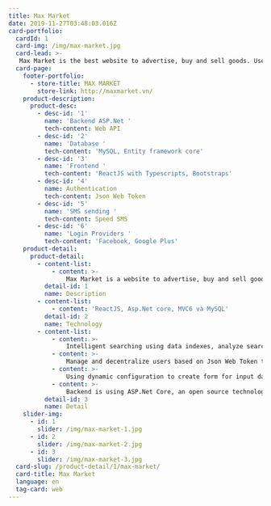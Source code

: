 ```yaml
---
title: Max Market
date: 2019-11-27T03:48:03.016Z
card-portfolio:
  cardId: 1
  card-img: /img/max-market.jpg
  card-lead: >-
   Max Market is the best website to advertise, buy and sell goods. User can post their notice, and search for products
  card-page:
    footer-portfolio:      
      - store-title: MAX MARKET
        store-link: http://maxmarket.vn/    
    product-description:
      product-desc:
        - desc-id: '1'
          name: 'Backend ASP.Net '
          tech-content: Web API
        - desc-id: '2'
          name: 'Database '
          tech-content: 'MySQL, Entity framework core'
        - desc-id: '3'
          name: 'Frontend '
          tech-content: 'ReactJS with Typescripts, Bootstraps'
        - desc-id: '4'
          name: Authentication
          tech-content: Json Web Token
        - desc-id: '5'
          name: 'SMS sending '
          tech-content: Speed SMS
        - desc-id: '6'
          name: 'Login Providers '
          tech-content: 'Facebook, Google Plus'
    product-detail:
      product-detail:
        - content-list:
            - content: >-
                Max Market is a website to advertise, buy and sell goods. User can post their notice, and search for products.
          detail-id: 1
          name: Description
        - content-list:
            - content: 'ReactJS, Asp.Net core, MVC6 và MySQL'
          detail-id: 2
          name: Technology
        - content-list:
            - content: >-
                Intelligent searching using data indexes, analyze search string to return the best results for users.
            - content: >-
                Manage and decentralize users based on Json Web Token to have flexible access.
            - content: >-
                Using dynamic configuration to create form for input data, it will help administrator to create form for users to post advertisement.
            - content: >-
                Backend is using ASP.Net Core, an open source technology with C#, can run on both Linux and Windows
          detail-id: 3
          name: Detail
    slider-img:
      - id: 1
        slider: /img/max-market-1.jpg
      - id: 2
        slider: /img/max-market-2.jpg
      - id: 3
        slider: /img/max-market-3.jpg
  card-slug: /product-detail/1/max-market/
  card-title: Max Market
  language: en
  tag-card: web
---
```


